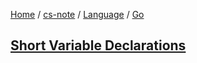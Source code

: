 [Home](https://mengxianbin.github.io) /
[cs-note](https://mengxianbin.github.io/cs-note/content) /
[Language](https://mengxianbin.github.io/cs-note/content/Language) /
[Go](https://mengxianbin.github.io/cs-note/content/Language/Go)

## [Short Variable Declarations](https://mengxianbin.github.io/cs-note/content/Language/Go/Short%20Variable%20Declarations)

